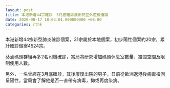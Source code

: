 ```yaml
---
layout: post
title: 本港新增44宗確診　3月底確診漢出院並外遊後復陽
date: 2020-08-17 18:03:01.000000000 +08:00
categories: rthk
---
```


本港新增44宗新型肺炎確診個案，31宗屬於本地個案，初步陽性個案約20宗，累計確診個案4524宗。

葵涌碼頭群組再多2名司機確診，當局將研究增加碼頭休息室數量、擴闊空間及限制使用人數。

另外，一名曾經在3月底確診，其後康復出院的男子，日前從歐洲返港後病毒檢測呈陽性，當局會了解他是否一直帶有病毒，抑或再度染病。
